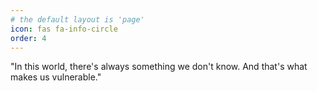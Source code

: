 ```yaml
---
# the default layout is 'page'
icon: fas fa-info-circle
order: 4
---
```



"In this world, there's always something we don't know. And that's what makes us vulnerable."